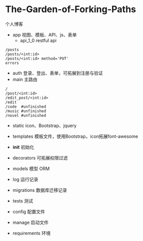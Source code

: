 # The-Garden-of-Forking-Paths
个人博客

* app
视图、模板、API、js、表单
   + api_1_0
restful api
````
/posts
/posts/<int:id>
/posts/<int:id> method='PUT'
errors
````
   + auth
登录、登出、表单，可拓展到注册与验证
   + main
主路由
````
/
/post/<int:id>
/edit_post/<int:id>
/edit
/code  #unfinished
/music #unfinished
/novel #unfinished
````
   + static
 icon、Bootstrap、jquery

   + templates
 模板文件，使用Bootstrap，icon拓展font-awesome

   + __init__
 初始化

   + decorators
 可拓展权限过滤

   + models
 模型 ORM

* log
 运行记录

* migrations
 数据库迁移记录

* tests
 测试

* config
 配置文件

* manage
 启动文件

* requirements
 环境
